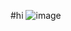 #hi
![image](https://github.com/Sadrakhtarshenas/python/assets/140339193/27d90cc3-374d-46c6-81c2-031b40e5d135)
